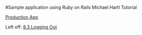 #Sample application using Ruby on Rails
Michael Hartl Tutorial

[Production App](https://rails-hartl-sample-app.herokuapp.com/)

Left off: [8.3 Logging Out](http://3rd-edition.railstutorial.org/book/log_in_log_out) 

